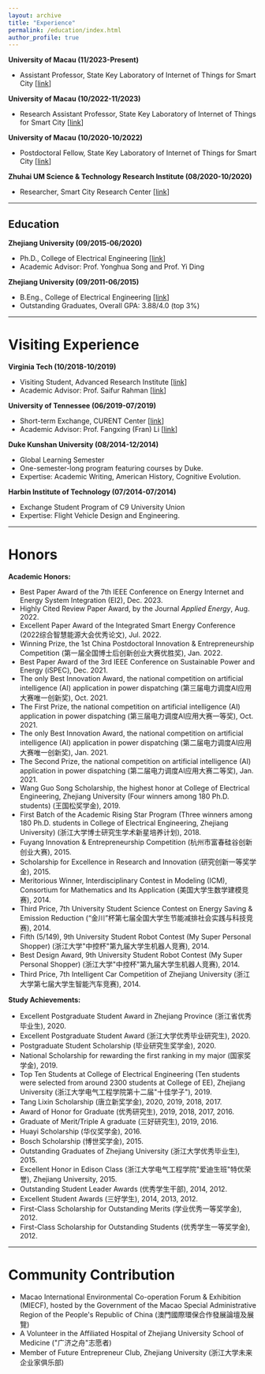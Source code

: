 ```yaml
---
layout: archive
title: "Experience"
permalink: /education/index.html
author_profile: true
---
```




**University of Macau (11/2023-Present)**

- Assistant Professor, State Key Laboratory of Internet of Things for Smart City [[link](https://skliotsc.um.edu.mo/)]

**University of Macau (10/2022-11/2023)**

- Research Assistant Professor, State Key Laboratory of Internet of Things for Smart City [[link](https://skliotsc.um.edu.mo/)]

**University of Macau (10/2020-10/2022)**

- Postdoctoral Fellow, State Key Laboratory of Internet of Things for Smart City [[link](https://skliotsc.um.edu.mo/)]

**Zhuhai UM Science & Technology Research Institute (08/2020-10/2020)**

- Researcher, Smart City Research Center [[link](http://www.zumri.cn/)]





------

## Education

**Zhejiang University (09/2015-06/2020)** 

- Ph.D., College of Electrical Engineering [[link](http://ee.zju.edu.cn/)]
- Academic Advisor: Prof. Yonghua Song and Prof. Yi Ding

**Zhejiang University (09/2011-06/2015)**

- B.Eng., College of Electrical Engineering [[link](http://ee.zju.edu.cn/)]
- Outstanding Graduates, Overall GPA: 3.88/4.0 (top 3%)





------

# Visiting Experience

**Virginia Tech (10/2018-10/2019)**

- Visiting Student, Advanced Research Institute [[link](https://ari.vt.edu/)]
- Academic Advisor: Prof. Saifur Rahman [[link](http://www.saifurrahman.org/)]

**University of Tennessee (06/2019-07/2019)**

- Short-term Exchange, CURENT Center [[link](https://curent.utk.edu/)]
- Academic Advisor: Prof. Fangxing (Fran) Li [[link](http://web.eecs.utk.edu/~fli6/)]

**Duke Kunshan University (08/2014-12/2014)**

- Global Learning Semester
- One-semester-long program featuring courses by Duke.
- Expertise: Academic Writing, American History, Cognitive Evolution.

**Harbin Institute of Technology (07/2014-07/2014)**

- Exchange Student Program of C9 University Union
- Expertise: Flight Vehicle Design and Engineering.





------

# Honors

**Academic Honors:**

- Best Paper Award of the 7th IEEE Conference on Energy Internet and Energy System Integration (EI2), Dec. 2023.
- Highly Cited Review Paper Award, by the Journal *Applied Energy*, Aug. 2022.
- Excellent Paper Award of the Integrated Smart Energy Conference (2022综合智慧能源大会优秀论文), Jul. 2022.
- Winning Prize, the 1st China Postdoctoral Innovation & Entrepreneurship Competition (第一届全国博士后创新创业大赛优胜奖), Jan. 2022.
- Best Paper Award of the 3rd IEEE Conference on Sustainable Power and Energy (iSPEC), Dec. 2021.
- The only Best Innovation Award, the national competition on artificial intelligence (AI) application in power dispatching (第三届电力调度AI应用大赛唯一创新奖), Oct. 2021.
- The First Prize, the national competition on artificial intelligence (AI) application in power dispatching (第三届电力调度AI应用大赛一等奖), Oct. 2021.
- The only Best Innovation Award, the national competition on artificial intelligence (AI) application in power dispatching (第二届电力调度AI应用大赛唯一创新奖), Jan. 2021.
- The Second Prize, the national competition on artificial intelligence (AI) application in power dispatching (第二届电力调度AI应用大赛二等奖), Jan. 2021.
- Wang Guo Song Scholarship, the highest honor at College of Electrical Engineering, Zhejiang University (Four winners among 180 Ph.D. students) (王国松奖学金), 2019.
- First Batch of the Academic Rising Star Program (Three winners among 180 Ph.D. students in College of Electrical Engineering, Zhejiang University) (浙江大学博士研究生学术新星培养计划), 2018.
- Fuyang Innovation & Entrepreneurship Competition (杭州市富春硅谷创新创业大赛), 2015.
- Scholarship for Excellence in Research and Innovation (研究创新一等奖学金), 2015.
- Meritorious Winner, Interdisciplinary Contest in Modeling (ICM), Consortium for Mathematics and Its Application (美国大学生数学建模竞赛), 2014.
- Third Price, 7th University Student Science Contest on Energy Saving & Emission Reduction (“金川”杯第七届全国大学生节能减排社会实践与科技竞赛), 2014.
- Fifth (5/149), 9th University Student Robot Contest (My Super Personal Shopper) (浙江大学"中控杯"第九届大学生机器人竞赛), 2014.
- Best Design Award, 9th University Student Robot Contest (My Super Personal Shopper) (浙江大学"中控杯"第九届大学生机器人竞赛), 2014.
- Third Price, 7th Intelligent Car Competition of Zhejiang University  (浙江大学第七届大学生智能汽车竞赛), 2014.

**Study Achievements:**

- Excellent Postgraduate Student Award in Zhejiang Province (浙江省优秀毕业生), 2020.
- Excellent Postgraduate Student Award (浙江大学优秀毕业研究生), 2020.
- Postgraduate Student Scholarship (毕业研究生奖学金), 2020.
- National Scholarship for rewarding the first ranking in my major (国家奖学金), 2019. 
- Top Ten Students at College of Electrical Engineering (Ten students were selected from around 2300 students at College of EE), Zhejiang University (浙江大学电气工程学院第十二届"十佳学子"), 2019.
- Tang Lixin Scholarship (唐立新奖学金), 2020, 2019, 2018, 2017.
- Award of Honor for Graduate (优秀研究生), 2019, 2018, 2017, 2016.
- Graduate of Merit/Triple A graduate (三好研究生), 2019, 2016.
- Huayi Scholarship (华仪奖学金), 2016.
- Bosch Scholarship (博世奖学金), 2015.
- Outstanding Graduates of Zhejiang University (浙江大学优秀毕业生), 2015.
- Excellent Honor in Edison Class (浙江大学电气工程学院"爱迪生班"特优荣誉), Zhejiang University, 2015.
- Outstanding Student Leader Awards (优秀学生干部), 2014, 2012.
- Excellent Student Awards (三好学生), 2014, 2013, 2012.
- First-Class Scholarship for Outstanding Merits (学业优秀一等奖学金), 2012.
- First-Class Scholarship for Outstanding Students (优秀学生一等奖学金), 2012.



------

# Community Contribution

- Macao International Environmental Co-operation Forum & Exhibition (MIECF), hosted by the Government of the Macao Special Administrative Region of the People's Republic of China (澳門國際環保合作發展論壇及展覽)
- A Volunteer in the Affiliated Hospital of Zhejiang University School of Medicine ("广济之舟"志愿者)
- Member of Future Entrepreneur Club, Zhejiang University (浙江大学未来企业家俱乐部)